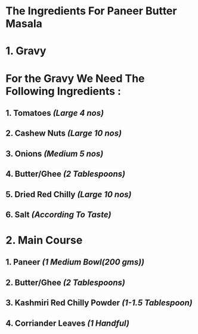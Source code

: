 # **The Ingredients For Paneer Butter Masala**
# 1. **Gravy**
# **For the Gravy We Need The Following Ingredients :** 
  ## 1. **Tomatoes** *(Large 4 nos)*
  ## 2. **Cashew Nuts** *(Large 10 nos)*
  ## 3. **Onions** *(Medium 5 nos)*
  ## 4. **Butter/Ghee** *(2 Tablespoons)*
  ## 5. **Dried Red Chilly** *(Large 10 nos)*
  ## 6. **Salt** *(According To Taste)*
# 2. **Main Course**
##  1. **Paneer** *(1 Medium Bowl(200 gms))*
##  2. **Butter/Ghee** *(2 Tablespoons)*
##  3. **Kashmiri Red Chilly Powder** *(1-1.5 Tablespoon)*
##  4. **Corriander Leaves** *(1 Handful)*

